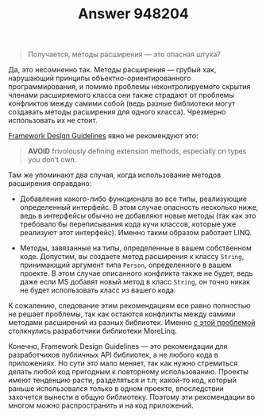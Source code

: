 ﻿---
title: "Answer 948204"
se.owner.user_id: 240512
se.owner.display_name: "MSDN.WhiteKnight"
se.owner.link: "https://ru.stackoverflow.com/users/240512/msdn-whiteknight"
se.answer_id: 948204
se.question_id: 906663
se.post_type: answer
se.score: 8
se.is_accepted: False
---
<blockquote>
  <p>Получается, методы расширения — это опасная штука?</p>
</blockquote>

<p>Да, это несомненно так. Методы расширения — грубый хак, нарушающий принципы объектно-ориентированного программирования, и помимо проблемы неконтролируемого скрытия членами расширяемого класса они также страдают от проблемы конфликтов между самими собой (ведь разные библиотеки могут создавать методы расширения для одного класса). Чрезмерно использовать их не стоит. </p>

<p><a href="https://docs.microsoft.com/en-us/dotnet/standard/design-guidelines/extension-methods" rel="noreferrer">Framework Design Guidelines</a> явно не рекомендуют это:</p>

<blockquote>
  <p><strong>AVOID</strong> frivolously defining extension methods, especially on types you don’t own. </p>
</blockquote>

<p>Там же упоминают два случая, когда использование методов расширения оправдано:</p>

<ul>
<li><p>Добавление какого-либо функционала во все типы, реализующие определенный интерфейс. В этом случае опасность несколько ниже, ведь в интерфейсы обычно не добавляют новые методы (так как это требовало бы переписывания кода кучи классов, которые уже реализуют этот интерфейс). Именно таким образом работает LINQ.</p></li>
<li><p>Методы, завязанные на типы, определенные в вашем собственном коде. Допустим, вы создаете метод расширения к классу <code>String</code>, принимающий аргумент типа <code>Person</code>, определенного в вашем проекте. В этом случае описанного конфликта также не будет, ведь даже если MS добавят новый метод в класс <code>String</code>, он точно никак не будет использовать класс из вашего кода.  </p></li>
</ul>

<p>К сожалению, следование этим рекомендациям все равно полностью не решает проблемы, так как остаются конфликты между самими методами расширений из разных библиотек. Именно <a href="https://github.com/morelinq/MoreLINQ/issues/351" rel="noreferrer">с этой проблемой</a> столкнулись разработчики библиотеки MoreLinq. </p>

<p>Конечно, Framework Design Guidelines — это рекомендации для разработчиков публичных API библиотек, а не любого кода в приложениях. Но сути это мало меняет, так как нужно стремиться делать любой код пригодным к повторному использованию. Проекты имеют тенденцию расти, разделяться и т.п; какой-то код, который раньше использовался только в одном проекте, впоследствии захочется вынести в общую библиотеку. Поэтому эти рекомендации во многом можно распространить и на код приложений.</p>
